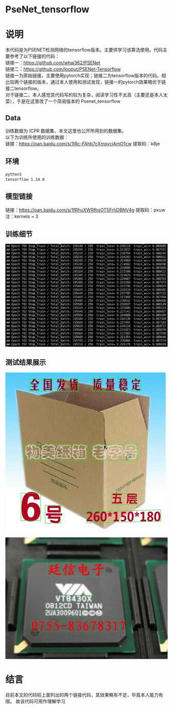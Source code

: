 # PseNet_tensorflow
# 说明
本代码是为PSENET检测网络的tensorflow版本。主要供学习该算法使用。代码主要参考了以下链接的代码：<br>
链接一：https://github.com/whai362/PSENet <br>
链接二：https://github.com/looput/PSENet-Tensorflow <br>
链接一为原始链接，主要使用pytorch实现；链接二为tensorflow版本的代码。相比较两个链接的版本，通过本人使用和测试发现，链接一的pytorch效果略优于链接二tensorflow。<br>
对于链接二，本人感觉其代码写的较为复杂，阅读学习性不太高（主要还是本人太菜），于是在这里改了一个简易版本的 Psenet_tensorflow

## Data
训练数据为 ICPR 数据集，本文这里也公开所用到的数据集。<br>
以下为训练所使用的训练数据：<br>
链接：https://pan.baidu.com/s/1IRc-FAhb7cXmsycjAmO1cw  提取码：k8je 

## 环境
    python3
    tensorflow 1.14.0

## 模型链接
链接：https://pan.baidu.com/s/1fRhuXWRfhsOT5FrhDBNV4g  提取码：pxuw <br>
注：kernels = 3

## 训练细节
![image](https://github.com/Tian14267/PseNet_tensorflow/blob/master/Images/QQ.png)

## 测试结果展示
![image](https://github.com/Tian14267/PseNet_tensorflow/blob/master/Images/Image_OUT/img_0.jpg)

![image](https://github.com/Tian14267/PseNet_tensorflow/blob/master/Images/Image_OUT/img_5.jpg)

# 结言
目前本文的代码较上面列出的两个链接代码，其效果略有不足，毕竟本人能力有限。
故该代码可用作理解学习
